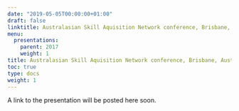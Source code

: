 ```yaml
---
date: "2019-05-05T00:00:00+01:00"
draft: false
linktitle: Australasian Skill Aquisition Network conference, Brisbane, Australia
menu:
  presentations:
    parent: 2017
    weight: 1
title: Australasian Skill Aquisition Network conference, Brisbane, Australia, 2017
toc: true
type: docs
weight: 1
---
```


A link to the presentation will be posted here soon.
